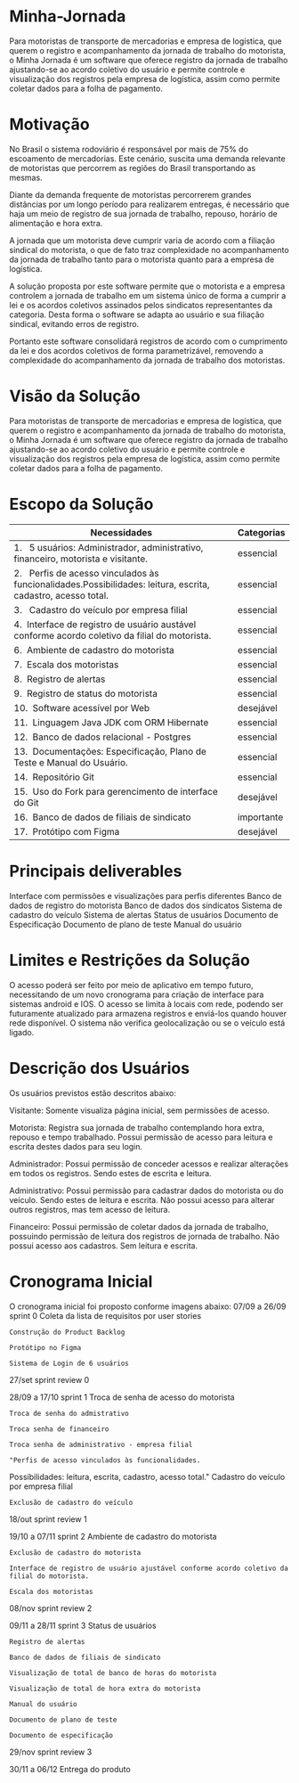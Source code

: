 # Minha-Jornada
Para motoristas de transporte de mercadorias e empresa de logística, que querem o registro e acompanhamento da jornada de trabalho do motorista, o Minha Jornada é um software que oferece registro da jornada de trabalho ajustando-se ao acordo coletivo do usuário e permite controle e visualização dos registros pela empresa de logística, assim como permite coletar dados para a folha de pagamento. 

# Motivação
No Brasil o sistema rodoviário é responsável por mais de 75% do escoamento de mercadorias. Este cenário, suscita uma demanda relevante de motoristas que percorrem as regiões do Brasil transportando as mesmas. 

Diante da demanda frequente de motoristas percorrerem grandes distâncias por um longo período para realizarem entregas, é necessário que haja um meio de registro de sua jornada de trabalho, repouso, horário de alimentação e hora extra. 

A jornada que um motorista deve cumprir varia de acordo com a filiação sindical do motorista, o que de fato traz complexidade no acompanhamento da jornada de trabalho tanto para o motorista quanto para a empresa de logística. 

A solução proposta por este software permite que o motorista e a empresa controlem a jornada de trabalho em um sistema único de forma a cumprir a lei e os acordos coletivos assinados pelos sindicatos representantes da categoria. Desta forma o software se adapta ao usuário e sua filiação sindical, evitando erros de registro.  

Portanto este software consolidará registros de acordo com o cumprimento da lei e dos acordos coletivos de forma parametrizável, removendo a complexidade do acompanhamento da jornada de trabalho dos motoristas. 

# Visão da Solução  
Para motoristas de transporte de mercadorias e empresa de logística, que querem o registro e acompanhamento da jornada de trabalho do motorista, o Minha Jornada é um software que oferece registro da jornada de trabalho ajustando-se ao acordo coletivo do usuário e permite controle e visualização dos registros pela empresa de logística, assim como permite coletar dados para a folha de pagamento. 

# Escopo da Solução 
|Necessidades|Categorias
| --- | --- |
|1.    5 usuários: Administrador, administrativo, financeiro, motorista e visitante. |essencial |
|2.    Perfis de acesso vinculados às funcionalidades.Possibilidades: leitura, escrita, cadastro, acesso total. |essencial |
|3.    Cadastro do veículo por empresa filial |essencial |
|4.   Interface de registro de usuário austável conforme acordo coletivo da filial do motorista. |essencial |
|6.   Ambiente de cadastro do motorista|essencial |
|7.   Escala dos motoristas |essencial |
|8.   Registro de alertas |essencial |
|9.   Registro de status do motorista |essencial |
|10.   Software acessível por Web |desejável|
|11.   Linguagem Java JDK com ORM Hibernate |essencial |
|12.   Banco de dados relacional - Postgres |essencial |
|13.   Documentações: Especificação, Plano de Teste e Manual do Usuário. |essencial |
|14.   Repositório Git |essencial |
|15.   Uso do Fork para gerencimento de interface do Git |desejável |
|16.   Banco de dados de filiais de sindicato |importante |
|17.   Protótipo com Figma |desejável |

# Principais deliverables 
Interface com permissões e visualizações para perfis diferentes 
Banco de dados de registro do motorista 
Banco de dados dos sindicatos 
Sistema de cadastro do veículo
Sistema de alertas 
Status de usuários 
Documento de Especificação 
Documento de plano de teste 
Manual do usuário 

# Limites e Restrições da Solução 
O acesso poderá ser feito por meio de aplicativo em tempo futuro, necessitando de um novo cronograma para criação de interface para sistemas android e IOS. 
O acesso se limita à locais com rede, podendo ser futuramente atualizado para armazena registros e enviá-los quando houver rede disponível. 
O sistema não verifica geolocalização ou se o veículo está ligado. 

# Descrição dos Usuários 
Os usuários previstos estão descritos abaixo: 

Visitante: Somente visualiza página inicial, sem permissões de acesso.

Motorista: Registra sua jornada de trabalho contemplando hora extra, repouso e tempo trabalhado. Possui permissão de acesso para leitura e escrita destes dados para seu login.

Administrador: Possui permissão de conceder acessos e realizar alterações em todos os registros. Sendo estes de escrita e leitura.

Administrativo: Possui permissão para cadastrar dados do motorista ou do veículo. Sendo estes de leitura e escrita.
Não possui acesso para alterar outros registros, mas tem acesso de leitura.

Financeiro: Possui permissão de coletar dados da jornada de trabalho, possuindo permissão de leitura dos registros de jornada de trabalho.
Não possui acesso aos cadastros. Sem leitura e escrita.
# Cronograma Inicial
O cronograma inicial foi proposto conforme imagens abaixo:
07/09 a 26/09	sprint 0
	Coleta da lista de requisitos por user stories
	
	Construção do Product Backlog
	
	Protótipo no Figma
	
	Sistema de Login de 6 usuários

27/set	sprint review 0

28/09 a 17/10	sprint 1
	Troca de senha de acesso do motorista
	
	Troca de senha do admistrativo
	
	Troca senha de financeiro
	
	Troca senha de administrativo - empresa filial
	
	"Perfis de acesso vinculados às funcionalidades.
	
Possibilidades: leitura, escrita, cadastro, acesso total."
	Cadastro do veículo por empresa filial
	
	Exclusão de cadastro do veículo

18/out	sprint review 1

19/10 a 07/11	sprint 2
	Ambiente de cadastro do motorista
	
	Exclusão de cadastro do motorista
	
	Interface de registro de usuário ajustável conforme acordo coletivo da filial do motorista.
	
	Escala dos motoristas

08/nov	sprint review 2

09/11 a 28/11	sprint 3
	Status de usuários
	
	Registro de alertas
	
	Banco de dados de filiais de sindicato
	
	Visualização de total de banco de horas do motorista
	
	Visualização de total de hora extra do motorista
	
	Manual do usuário
	
	Documento de plano de teste
	
	Documento de especificação

29/nov	sprint review 3

30/11 a 06/12	Entrega do produto
	
